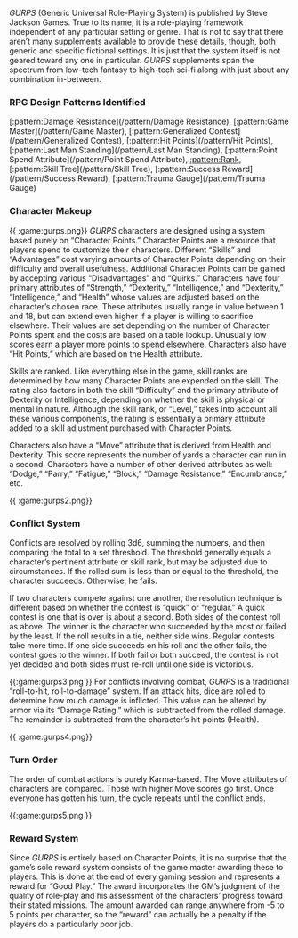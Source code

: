 *GURPS* (Generic Universal Role-Playing System) is published by Steve Jackson
Games. True to its name, it is a role-playing framework independent of any particular
setting or genre. That is not to say that there aren’t many supplements available to
provide these details, though, both generic and specific fictional settings. It is just that
the system itself is not geared toward any one in particular. *GURPS* supplements span
the spectrum from low-tech fantasy to high-tech sci-fi along with just about any
combination in-between.

### RPG Design Patterns Identified

[:pattern:Damage Resistance](/pattern/Damage Resistance), [:pattern:Game Master](/pattern/Game Master), [:pattern:Generalized Contest](/pattern/Generalized Contest), [:pattern:Hit Points](/pattern/Hit Points), [:pattern:Last Man Standing](/pattern/Last Man Standing),
[:pattern:Point Spend Attribute](/pattern/Point Spend Attribute), [:pattern:Rank](/pattern/Rank), [:pattern:Skill Tree](/pattern/Skill Tree), [:pattern:Success Reward](/pattern/Success Reward), [:pattern:Trauma Gauge](/pattern/Trauma Gauge)

### Character Makeup

{{ :game:gurps.png}}
*GURPS* characters are designed using a system based purely on “Character Points.”
Character Points are a resource that players spend to customize their characters.
Different “Skills” and “Advantages” cost varying amounts of Character Points
depending on their difficulty and overall usefulness. Additional Character Points can be
gained by accepting various “Disadvantages” and “Quirks.” Characters have four
primary attributes of “Strength,”
“Dexterity,” “Intelligence,” and
“Dexterity,” “Intelligence,” and
“Health” whose values are adjusted
based on the character’s chosen race.
These attributes usually range in value
between 1 and 18, but can extend even higher if a player is willing to sacrifice
elsewhere. Their values are set
depending on the number of Character
Points spent and the costs are based on
a table lookup. Unusually low scores
earn a player more points to spend
elsewhere. Characters also have “Hit
Points,” which are based on the Health
attribute.

Skills are ranked. Like everything else in the game, skill ranks are determined by how
many Character Points are expended on the skill. The rating also factors in both the
skill “Difficulty” and the primary attribute of Dexterity or Intelligence, depending on
whether the skill is physical or mental in nature. Although the skill rank, or “Level,”
takes into account all these various components, the rating is essentially a primary
attribute added to a skill adjustment purchased with Character Points.

Characters also have a “Move” attribute that is derived from Health and Dexterity. This
score represents the number of yards a character can run in a second. Characters have a
number of other derived attributes as well: “Dodge,” “Parry,” “Fatigue,” “Block,”
“Damage Resistance,” “Encumbrance,” etc.

{{ :game:gurps2.png}}

### Conflict System

Conflicts are resolved by rolling 3d6, summing the numbers, and then comparing the
total to a set threshold. The threshold generally equals a character’s pertinent attribute
or skill rank, but may be adjusted due to circumstances. If the rolled sum is less than or
equal to the threshold, the character succeeds. Otherwise, he fails.

If two characters compete against one another, the resolution technique is different
based on whether the contest is “quick” or “regular.” A quick contest is one that is over
is about a second. Both sides of the contest roll as above. The winner is the character
who succeeded by the most or failed by the least. If the roll results in a tie, neither side
wins. Regular contests take more time. If one side succeeds on his roll and the other
fails, the contest goes to the winner. If both fail or both succeed, the contest is not yet
decided and both sides must re-roll until one side is victorious.

{{:game:gurps3.png }}
For conflicts involving combat, *GURPS* is a traditional “roll-to-hit, roll-to-damage”
system. If an attack hits, dice are rolled to determine how much damage is inflicted.
This value can be altered by armor via its “Damage Rating,” which is subtracted from
the rolled damage. The remainder is subtracted from the character’s hit points (Health).

{{ :game:gurps4.png}}

### Turn Order

The order of combat actions is purely Karma-based. The Move attributes of characters
are compared. Those with higher Move scores go first. Once everyone has gotten his
turn, the cycle repeats until the conflict ends.

{{:game:gurps5.png }}

### Reward System

Since *GURPS* is entirely based on Character Points, it is no surprise that the game’s sole
reward system consists of the game master awarding these to players. This is done at
the end of every gaming session and represents a reward for “Good Play.” The award
incorporates the GM’s judgment of the quality of role-play and his assessment of the
characters’ progress toward their stated missions. The amount awarded can range
anywhere from -5 to 5 points per character, so the “reward” can actually be a penalty if
the players do a particularly poor job.


